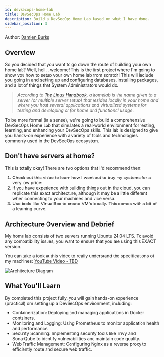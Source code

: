 ```yaml
---
id: devsecops-home-lab
title: DevSecOps Home Lab
description: Build a DevSecOps Home Lab based on what I have done.
sidebar_position: 3
---
```


Author: [Damien Burks]

## Overview

So you decided that you want to go down the route of building your own home lab? Well, hell... welcome! This is the first project where I'm going to show you how to setup your own home lab from scratch! This will include you going in and setting up and configuring databases, installing packages, and a lot of things that System Administrators would do.

>_According to [The Linux Handbook], a homelab is the name given to a server (or multiple server setup) that resides locally in your home and where you host several applications and virtualized systems for testing and developing or for home and functional usage._

To be more formal (in a sense), we're going to build a comprehensive DevSecOps Home Lab that simulates a real-world environment for testing, learning, and enhancing your DevSecOps skills. This lab is designed to give you hands-on experience with a variety of tools and technologies commonly used in the DevSecOps ecosystem.

## Don't have servers at home?

This is totally okay! There are two options that I'd recommend then:

1. Check out this video to learn how I went out to buy my systems for a very low price:
2. If you have experience with building things out in the cloud, you can replicate this exact architecture, although it may be a little different when connecting to your machines and vice versa.
3. Use tools like VirtualBox to create VM's locally. This comes with a bit of a learning curve.

## Architecture Overview and Debrief

My home lab consists of two servers running Ubuntu 24.04 LTS. To avoid any compatibility issues, you want to ensure that you are using this EXACT version.

You can take a look at this video to really understand the specifications of my machines: [YouTube Video - TBD](https://youtube.com)

![Architecture Diagram](/img/projects/devsecops-home-lab/architecture.drawio.svg)

## What You'll Learn

By completed this project fully, you will gain hands-on experience (practical) om setting up a DevSecOps environment, including:

- Containerization: Deploying and managing applications in Docker containers.
- Monitoring and Logging: Using Prometheus to monitor application health and performance.
- Security Scanning: Implementing security tools like Trivy and SonarQube to identify vulnerabilities and maintain code quality.
- Web Traffic Management: Configuring Nginx as a reverse proxy to efficiently route and secure web traffic.

<!-- Links -->

[Damien Burks]: https://www.linkedin.com/in/damienjburks/
[The Linux Handbook]: https://linuxhandbook.com/homelab/

